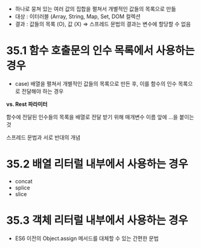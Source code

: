 - 하나로 뭉쳐 있는 여러 값의 집합을 펼쳐서 개별적인 값들의 목록으로 만듦
- 대상 : 이터러블 (Array, String, Map, Set, DOM 컬렉션
- 결과 : 값들의 목록 (O), 값 (X)
  ⇒ 스프레드 문법의 결과는 변수에 할당할 수 없음

# 35.1 함수 호출문의 인수 목록에서 사용하는 경우

- case) 배열을 펼쳐서 개별적인 값들의 목록으로 만든 후, 이를 함수의 인수 목록으로 전달해야 하는 경우

**vs. Rest 파라미터**

함수에 전달된 인수들의 목록을 배열로 전달 받기 위해 매개변수 이름 앞에 …을 붙이는 것

스프레드 문법과 서로 반대의 개념

# 35.2 배열 리터럴 내부에서 사용하는 경우

- concat
- splice
- slice

# 35.3 객체 리터럴 내부에서 사용하는 경우

- ES6 이전의 Object.assign 메서드를 대체할 수 있는 간편한 문법
